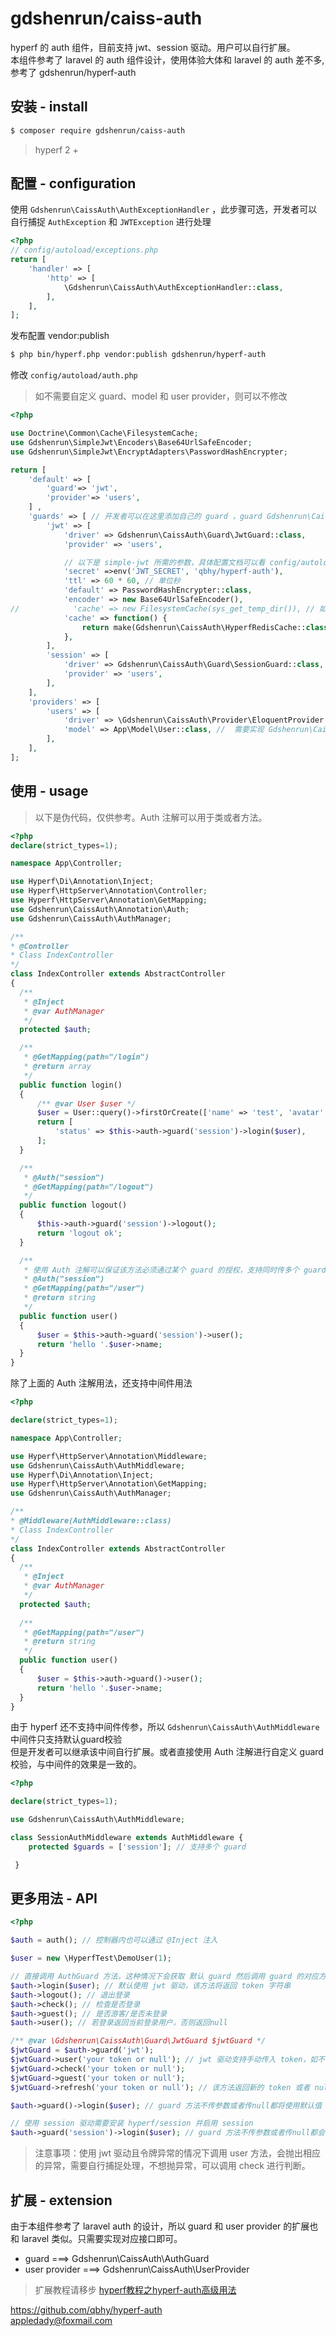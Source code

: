 # gdshenrun/caiss-auth
hyperf 的 auth 组件，目前支持 jwt、session 驱动。用户可以自行扩展。  
本组件参考了 laravel 的 auth 组件设计，使用体验大体和 laravel 的 auth 差不多, 参考了 gdshenrun/hyperf-auth

## 安装 - install
```bash
$ composer require gdshenrun/caiss-auth
```
> hyperf 2 +

## 配置 - configuration
使用 `Gdshenrun\CaissAuth\AuthExceptionHandler` ，此步骤可选，开发者可以自行捕捉 `AuthException`  和 `JWTException` 进行处理
```php
<?php
// config/autoload/exceptions.php
return [
    'handler' => [
        'http' => [
            \Gdshenrun\CaissAuth\AuthExceptionHandler::class,
        ],    
    ],
];
```

发布配置 vendor:publish
```bash
$ php bin/hyperf.php vendor:publish gdshenrun/hyperf-auth
```
修改 `config/autoload/auth.php`
> 如不需要自定义 guard、model 和 user provider，则可以不修改
```php
<?php

use Doctrine\Common\Cache\FilesystemCache;
use Gdshenrun\SimpleJwt\Encoders\Base64UrlSafeEncoder;
use Gdshenrun\SimpleJwt\EncryptAdapters\PasswordHashEncrypter;

return [
    'default' => [
        'guard'=> 'jwt',
        'provider'=> 'users',
    ] ,
    'guards' => [ // 开发者可以在这里添加自己的 guard ，guard Gdshenrun\CaissAuth\AuthGuard 接口
        'jwt' => [
            'driver' => Gdshenrun\CaissAuth\Guard\JwtGuard::class,
            'provider' => 'users',

            // 以下是 simple-jwt 所需的参数，具体配置文档可以看 config/autoload/auth.php
            'secret' =>env('JWT_SECRET', 'qbhy/hyperf-auth'),
            'ttl' => 60 * 60, // 单位秒
            'default' => PasswordHashEncrypter::class,
            'encoder' => new Base64UrlSafeEncoder(),
//            'cache' => new FilesystemCache(sys_get_temp_dir()), // 如果需要分布式部署，请选择 redis 或者其他支持分布式的缓存驱动
            'cache' => function() {
                return make(Gdshenrun\CaissAuth\HyperfRedisCache::class);
            }, 
        ],
        'session' => [
            'driver' => Gdshenrun\CaissAuth\Guard\SessionGuard::class,
            'provider' => 'users',
        ],
    ],
    'providers' => [
        'users' => [
            'driver' => \Gdshenrun\CaissAuth\Provider\EloquentProvider::class, // user provider 需要实现 Gdshenrun\CaissAuth\UserProvider 接口
            'model' => App\Model\User::class, //  需要实现 Gdshenrun\CaissAuth\Authenticatable 接口
        ],
    ],
];
```

## 使用 - usage
> 以下是伪代码，仅供参考。Auth 注解可以用于类或者方法。
```php
<?php
declare(strict_types=1);

namespace App\Controller;

use Hyperf\Di\Annotation\Inject;
use Hyperf\HttpServer\Annotation\Controller;
use Hyperf\HttpServer\Annotation\GetMapping;
use Gdshenrun\CaissAuth\Annotation\Auth;
use Gdshenrun\CaissAuth\AuthManager;

/**
* @Controller
* Class IndexController
*/
class IndexController extends AbstractController
{
  /**
   * @Inject
   * @var AuthManager
   */
  protected $auth;

  /**
   * @GetMapping(path="/login")
   * @return array
   */
  public function login()
  {
      /** @var User $user */
      $user = User::query()->firstOrCreate(['name' => 'test', 'avatar' => 'avatar']);
      return [
          'status' => $this->auth->guard('session')->login($user),
      ];
  }

  /**
   * @Auth("session")
   * @GetMapping(path="/logout")
   */
  public function logout()
  {
      $this->auth->guard('session')->logout();
      return 'logout ok';
  }

  /**
   * 使用 Auth 注解可以保证该方法必须通过某个 guard 的授权，支持同时传多个 guard，不传参数使用默认 guard
   * @Auth("session")
   * @GetMapping(path="/user")
   * @return string
   */
  public function user()
  {
      $user = $this->auth->guard('session')->user();
      return 'hello '.$user->name;
  }
}
```
除了上面的 Auth 注解用法，还支持中间件用法
```php
<?php

declare(strict_types=1);

namespace App\Controller;

use Hyperf\HttpServer\Annotation\Middleware;
use Gdshenrun\CaissAuth\AuthMiddleware; 
use Hyperf\Di\Annotation\Inject;
use Hyperf\HttpServer\Annotation\GetMapping;
use Gdshenrun\CaissAuth\AuthManager;

/**
* @Middleware(AuthMiddleware::class)
* Class IndexController
*/
class IndexController extends AbstractController
{
  /**
   * @Inject
   * @var AuthManager
   */
  protected $auth;
  
  /**
   * @GetMapping(path="/user")
   * @return string
   */
  public function user()
  {
      $user = $this->auth->guard()->user();
      return 'hello '.$user->name;
  }
}
```
由于 hyperf 还不支持中间件传参，所以 `Gdshenrun\CaissAuth\AuthMiddleware` 中间件只支持默认guard校验  
但是开发者可以继承该中间自行扩展。或者直接使用 Auth 注解进行自定义 guard 校验，与中间件的效果是一致的。
```php
<?php

declare(strict_types=1);

use Gdshenrun\CaissAuth\AuthMiddleware; 

class SessionAuthMiddleware extends AuthMiddleware { 
    protected $guards = ['session']; // 支持多个 guard

 }
```

## 更多用法 - API
```php
<?php

$auth = auth(); // 控制器内也可以通过 @Inject 注入

$user = new \HyperfTest\DemoUser(1);

// 直接调用 AuthGuard 方法，这种情况下会获取 默认 guard 然后调用 guard 的对应方法
$auth->login($user); // 默认使用 jwt 驱动，该方法将返回 token 字符串
$auth->logout(); // 退出登录
$auth->check(); // 检查是否登录
$auth->guest(); // 是否游客/是否未登录
$auth->user(); // 若登录返回当前登录用户，否则返回null

/** @var \Gdshenrun\CaissAuth\Guard\JwtGuard $jwtGuard */
$jwtGuard = $auth->guard('jwt');
$jwtGuard->user('your token or null'); // jwt 驱动支持手动传入 token，如不传或者传null则从 request 中解析
$jwtGuard->check('your token or null');
$jwtGuard->guest('your token or null');
$jwtGuard->refresh('your token or null'); // 该方法返回新的 token 或者 null

$auth->guard()->login($user); // guard 方法不传参数或者传null都将使用默认值

// 使用 session 驱动需要安装 hyperf/session 并启用 session
$auth->guard('session')->login($user); // guard 方法不传参数或者传null都会获取默认值
```
> 注意事项：使用 jwt 驱动且令牌异常的情况下调用 user 方法，会抛出相应的异常，需要自行捕捉处理，不想抛异常，可以调用 check 进行判断。

## 扩展 - extension
由于本组件参考了 laravel auth 的设计，所以 guard 和 user provider 的扩展也和 laravel 类似。只需要实现对应接口即可。
* guard ===> Gdshenrun\CaissAuth\AuthGuard  
* user provider ===> Gdshenrun\CaissAuth\UserProvider  
> 扩展教程请移步 [hyperf教程之hyperf-auth高级用法](https://mp.weixin.qq.com/s/jlbbN6zhWEVteimpi0mLjg)

https://github.com/qbhy/hyperf-auth  
appledady@foxmail.com  